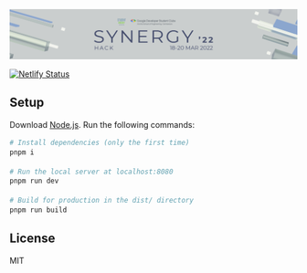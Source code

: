 ![Header](.github/header.png)

[![Netlify Status](https://api.netlify.com/api/v1/badges/c4d90edc-a3da-4237-99a0-adf2c21aa928/deploy-status)](https://app.netlify.com/sites/synergyhack22/deploys)

## Setup

Download [Node.js](https://nodejs.org/en/download/). Run the following commands:

```bash
# Install dependencies (only the first time)
pnpm i

# Run the local server at localhost:8080
pnpm run dev

# Build for production in the dist/ directory
pnpm run build
```

## License

MIT
